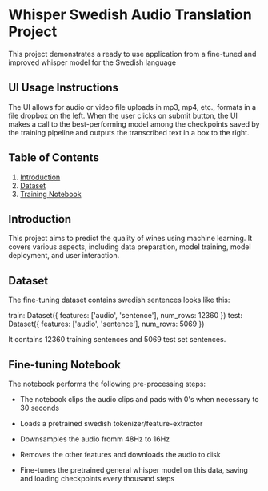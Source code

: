 # Whisper Swedish Audio Translation Project

This project demonstrates a ready to use application from a fine-tuned and improved whisper model for the Swedish language

## UI Usage Instructions

The UI allows for audio or video file uploads in mp3, mp4, etc., formats in a file dropbox on the left. When the user clicks on submit button, the UI makes a call to the best-performing model among the checkpoints saved by the training pipeline and outputs the transcribed text in a box to the right. 

## Table of Contents
1. [Introduction](#introduction)
2. [Dataset](#dataset)
3. [Training Notebook](#training-notebook)

## Introduction

This project aims to predict the quality of wines using machine learning. It covers various aspects, including data preparation, model training, model deployment, and user interaction.

## Dataset

The fine-tuning dataset contains swedish sentences looks like this:

train: Dataset({
        features: ['audio', 'sentence'],
        num_rows: 12360
    })
    test: Dataset({
        features: ['audio', 'sentence'],
        num_rows: 5069
    })

It contains 12360 training sentences and 5069 test set sentences.

## Fine-tuning Notebook

The notebook performs the following pre-processing steps:

- The notebook clips the audio clips and pads with 0's when necessary to 30 seconds

- Loads a pretrained swedish tokenizer/feature-extractor

- Downsamples the audio fromm 48Hz to 16Hz

- Removes the other features and downloads the audio to disk

- Fine-tunes the pretrained general whisper model on this data, saving and loading checkpoints every thousand steps





